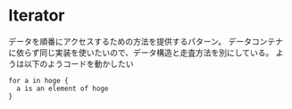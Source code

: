 # Iterator

データを順番にアクセスするための方法を提供するパターン。
データコンテナに依らず同じ実装を使いたいので、データ構造と走査方法を別にしている。
ようは以下のようコードを動かしたい

```
for a in hoge {
  a is an element of hoge
}
```

